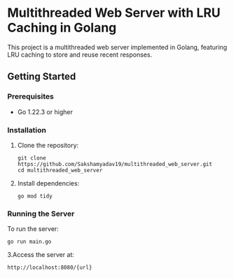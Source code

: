 # Multithreaded Web Server with LRU Caching in Golang

This project is a multithreaded web server implemented in Golang, featuring LRU caching to store and reuse recent responses.

## Getting Started

### Prerequisites

- Go 1.22.3 or higher

### Installation

1. Clone the repository:
    ```
    git clone https://github.com/Sakshamyadav19/multithreaded_web_server.git
    cd multithreaded_web_server
    ```

2. Install dependencies:
    ```
    go mod tidy
    ```

### Running the Server

To run the server:
```
go run main.go
```

3.Access the server at:
```
http://localhost:8080/{url}
```

